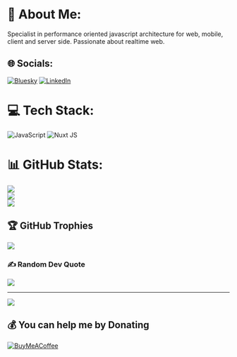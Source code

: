 # 💫 About Me:
Specialist in performance oriented javascript architecture for web, mobile, client and server side. Passionate about realtime web.


## 🌐 Socials:
[![Bluesky](https://img.shields.io/badge/bluesky-0285FF?style=for-the-badge&logo=bluesky&logoColor=%23FFFFFF)](https://bsky.app/profile/jswhisperer) [![LinkedIn](https://img.shields.io/badge/LinkedIn-%230077B5.svg?logo=linkedin&logoColor=white)](https://linkedin.com/in/jswhisperer) 

# 💻 Tech Stack:
![JavaScript](https://img.shields.io/badge/javascript-%23323330.svg?style=for-the-badge&logo=javascript&logoColor=%23F7DF1E) ![Nuxt JS](https://img.shields.io/badge/Nuxt-002E3B?style=for-the-badge&logo=nuxt.js&logoColor=#00DC82)
# 📊 GitHub Stats:
![](https://github-readme-stats.vercel.app/api?username=jswhisperer&theme=vue&hide_border=false&include_all_commits=true&count_private=false)<br/>
![](https://github-readme-streak-stats.herokuapp.com/?user=jswhisperer&theme=vue&hide_border=false)<br/>
![](https://github-readme-stats.vercel.app/api/top-langs/?username=jswhisperer&theme=vue&hide_border=false&include_all_commits=true&count_private=false&layout=compact)

## 🏆 GitHub Trophies
![](https://github-profile-trophy.vercel.app/?username=jswhisperer&theme=vue&no-frame=false&no-bg=true&margin-w=4)

### ✍️ Random Dev Quote
![](https://quotes-github-readme.vercel.app/api?type=horizontal&theme=radical)

---
[![](https://visitcount.itsvg.in/api?id=jswhisperer&icon=0&color=0)](https://visitcount.itsvg.in)

  ## 💰 You can help me by Donating
  [![BuyMeACoffee](https://img.shields.io/badge/Buy%20Me%20a%20Coffee-ffdd00?style=for-the-badge&logo=buy-me-a-coffee&logoColor=black)](https://buymeacoffee.com/jswhisperer) 

  
<!-- Proudly created with GPRM ( https://gprm.itsvg.in ) -->
